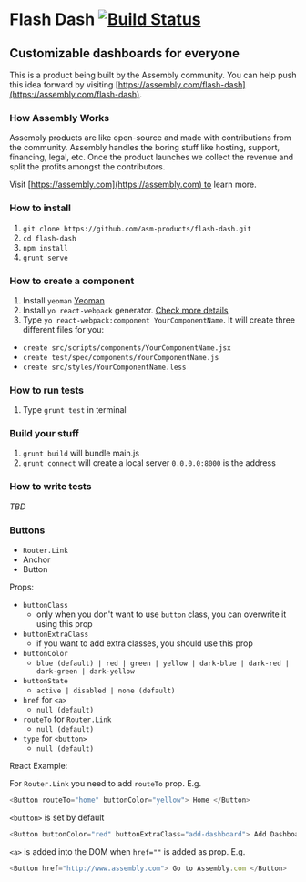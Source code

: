 # Flash Dash [![Build Status](https://travis-ci.org/catalinmiron/flash-dash.svg)](https://travis-ci.org/catalinmiron/flash-dash)

## Customizable dashboards for everyone

This is a product being built by the Assembly community. You can help push this idea forward by visiting [https://assembly.com/flash-dash](https://assembly.com/flash-dash).

### How Assembly Works

Assembly products are like open-source and made with contributions from the community. Assembly handles the boring stuff like hosting, support, financing, legal, etc. Once the product launches we collect the revenue and split the profits amongst the contributors.

Visit [https://assembly.com](https://assembly.com) to learn more.


### How to install

1. `git clone https://github.com/asm-products/flash-dash.git`
2. `cd flash-dash`
3. `npm install`
4. `grunt serve`

### How to create a component

1. Install `yeoman` [Yeoman](http://yeoman.io)
2. Install `yo react-webpack` generator. [Check more details](https://github.com/newtriks/generator-react-webpack)
3. Type `yo react-webpack:component YourComponentName`. It will create three different files for you:
  - `create src/scripts/components/YourComponentName.jsx`
  - `create test/spec/components/YourComponentName.js`
  - `create src/styles/YourComponentName.less`

### How to run tests

1. Type `grunt test` in terminal

### Build your stuff

1. `grunt build` will bundle main.js
2. `grunt connect` will create a local server `0.0.0.0:8000` is the address

### How to write tests

_TBD_

### Buttons

- `Router.Link`
- Anchor
- Button

Props:

- `buttonClass`
  - only when you don't want to use `button` class, you can overwrite it using this prop
- `buttonExtraClass`
  - if you want to add extra classes, you should use this prop
- `buttonColor`
  - `blue (default) | red | green | yellow | dark-blue | dark-red | dark-green | dark-yellow`
- `buttonState`
  - `active | disabled | none (default)`
- `href` for `<a>`
  - `null (default)`
- `routeTo` for `Router.Link`
  - `null (default)`
- `type` for `<button>`
  - `null (default)`


React Example:

For `Router.Link` you need to add `routeTo` prop. E.g.

```javascript
<Button routeTo="home" buttonColor="yellow"> Home </Button>
```

`<button>` is set by default

```javascript
<Button buttonColor="red" buttonExtraClass="add-dashboard"> Add Dashboard </Button>
```

`<a>` is added into the DOM when `href=""` is added as prop. E.g.

```javascript
<Button href="http://www.assembly.com"> Go to Assembly.com </Button>
```
